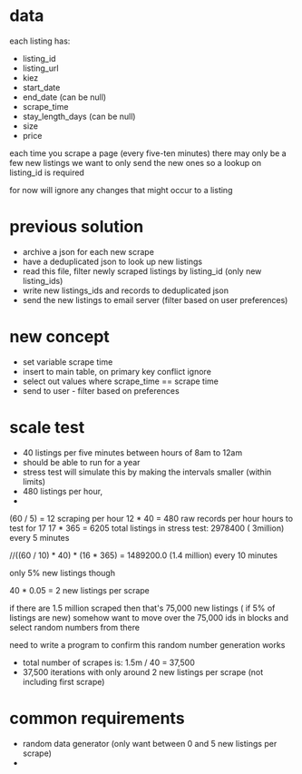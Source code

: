 # data
each listing has:
+ listing_id
+ listing_url
+ kiez
+ start_date
+ end_date (can be null)
+ scrape_time
+ stay_length_days (can be null)
+ size
+ price


each time you scrape a page (every five-ten minutes) there may only be a few new listings
we want to only send the new ones
so a lookup on listing_id is required

for now will ignore any changes that might occur to a listing

# previous solution

+ archive a json for each new scrape
+ have a deduplicated json to look up new listings
+ read this file, filter newly scraped listings by listing_id (only new listing_ids)
+ write new listings_ids and records to deduplicated json
+ send the new listings to email server (filter based on user preferences)


# new concept

+ set variable scrape time
+ insert to main table, on primary key conflict ignore
+ select out values where scrape_time == scrape time
+ send to user - filter based on preferences

# scale test
+ 40 listings per five minutes between hours of 8am to 12am
+ should be able to run for a year
+ stress test will simulate this by making the intervals smaller (within limits)
+ 480 listings per hour, 
+ 

(60 / 5) = 12 scraping per hour
12 * 40 = 480 raw records per hour
hours to test for 17
17 * 365 = 6205
total listings in stress test: 2978400 ( 3million) every 5 minutes

//((60 / 10) * 40) * (16 * 365) = 1489200.0 (1.4 million) every 10 minutes

only 5% new listings though

40 * 0.05 = 2 new listings per scrape

if there are 1.5 million scraped then that's 75,000 new listings ( if 5% of listings are new)
somehow want to move over the 75,000 ids in blocks and select random numbers from there

need to write a program to confirm this random number generation works
+ total number of scrapes is: 1.5m / 40 = 37,500
+ 37,500 iterations with only around 2 new listings per scrape (not including first scrape)




# common requirements
+ random data generator (only want between 0 and 5 new listings per scrape)
+ 